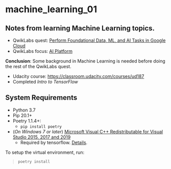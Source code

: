 # machine_learning_01

## Notes from learning Machine Learning topics.

* QwikLabs quest: [Perform Foundational Data, ML, and AI Tasks in Google Cloud](https://google.qwiklabs.com/quests/117)
* QwikLabs focus: [AI Platform](https://google.qwiklabs.com/focuses/581)

**Conclusion**: Some background in Machine Learning is needed before doing the rest of the QwikLabs quest.

* Udacity course: https://classroom.udacity.com/courses/ud187
* Completed *Intro to TensorFlow*

## System Requirements

* Python 3.7
* Pip 20.1+
* Poetry 1.1.4+:
  * `pip install poetry`
* (*On Windows 7 or later*) [Microsoft Visual C++ Redistributable for Visual Studio 2015, 2017 and 2019](https://support.microsoft.com/help/2977003/the-latest-supported-visual-c-downloads)
  * Required by tensorflow.  [Details](https://www.tensorflow.org/install/pip#system-requirements).

To setup the virtual environment, run:
  > `poetry install`


